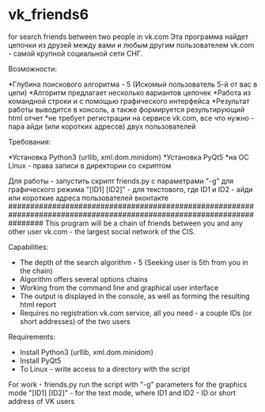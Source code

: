 # vk_friends6
for search friends between two people in vk.com
Эта программа найдет цепочки из друзей между вами и любым другим пользователем vk.com - самой крупной социальной сети СНГ.

Возможности:

*Глубина поискового алгоритма - 5 (Искомый пользователь 5-й от вас в цепи)
*Алгоритм предлагает несколько вариантов цепочек
*Работа из командной строки и с помощью графического интерфейса
*Результат работы выводится в консоль, а также формируется результирующий html отчет
*не требует регистрации на сервисе vk.com, все что нужно - пара айди (или коротких адресов) двух пользователей

Требования:

*Установка Python3 (urllib, xml.dom.minidom)
*Установка PyQt5
*на ОС Linux - права записи в директории со скриптом

Для работы - запустить скрипт friends.py с параметрами "-g" для графического режима
                                                        "[ID1] [ID2]" - для текстового, где ID1
                                                        и ID2 - айди или короткие адреса пользователей вконтакте
########################################################################################################################
This program will be a chain of friends between you and any other user vk.com - the largest social network of the CIS.

Capabilities:

* The depth of the search algorithm - 5 (Seeking user is 5th from you in the chain)
* Algorithm offers several options chains
* Working from the command line and graphical user interface
* The output is displayed in the console, as well as forming the resulting html report
* Requires no registration vk.com service, all you need - a couple IDs (or short addresses) of the two users

Requirements:

* Install Python3 (urllib, xml.dom.minidom)
* Install PyQt5
* To Linux - write access to a directory with the script

For work - friends.py run the script with "-g" parameters for the graphics mode
                                                         "[ID1] [ID2]" - for the text mode, where ID1
                                                         and ID2 - ID or short address of VK users
